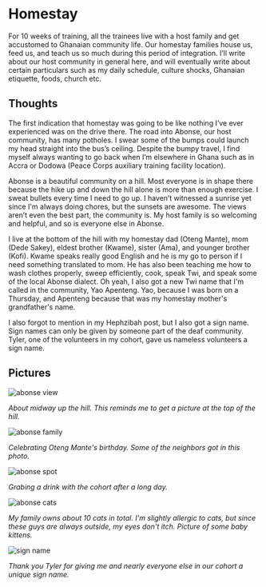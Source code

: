 # Homestay
For 10 weeks of training, all the trainees live with a host family and get accustomed to Ghanaian community life. Our homestay families house us, feed us, and teach us so much during this period of integration. I’ll write about our host community in general here, and will eventually write about certain particulars such as my daily schedule, culture shocks, Ghanaian etiquette, foods, church etc.

## Thoughts
The first indication that homestay was going to be like nothing I’ve ever experienced was on the drive there. The road into Abonse, our host community, has many potholes. I swear some of the bumps could launch my head straight into the bus’s ceiling. Despite the bumpy travel, I find myself always wanting to go back when I’m elsewhere in Ghana such as in Accra or Dodowa (Peace Corps auxiliary training facility location).

Abonse is a beautiful community on a hill. Most everyone is in shape there because the hike up and down the hill alone is more than enough exercise. I sweat bullets every time I need to go up. I haven’t witnessed a sunrise yet since I'm always doing chores, but the sunsets are awesome. The views aren’t even the best part, the community is. My host family is so welcoming and helpful, and so is everyone else in Abonse.

I live at the bottom of the hill with my homestay dad (Oteng Mante), mom (Dede Sakey), eldest brother (Kwame), sister (Ama), and younger brother (Kofi). Kwame speaks really good English and he is my go to person if I need something translated to mom. He has also been teaching me how to wash clothes properly, sweep efficiently, cook, speak Twi, and speak some of the local Abonse dialect. Oh yeah, I also got a new Twi name that I'm called in the community, Yao Apenteng. Yao, because I was born on a Thursday, and Apenteng because that was my homestay mother's grandfather's name.

I also forgot to mention in my Hephzibah post, but I also got a sign name. Sign names can only be given by someone part of the deaf community. Tyler, one of the volunteers in my cohort, gave us nameless volunteers a sign name.

## Pictures

![abonse view](/images/abonse_view.png)

*About midway up the hill. This reminds me to get a picture at the top of the hill.*

![abonse family](/images/abonse_family.png)

*Celebrating Oteng Mante's birthday. Some of the neighbors got in this photo.*

![abonse spot](/images/abonse_spot.png)

*Grabing a drink with the cohort after a long day.*

![abonse cats](/images/abonse_cats.png)

*My family owns about 10 cats in total. I'm slightly allergic to cats, but since these guys are always outside, my eyes don't itch. Picture of some baby kittens.*

![sign name](/images/sign_name.png)

*Thank you Tyler for giving me and nearly everyone else in our cohort a unique sign name.*